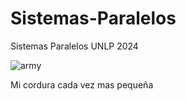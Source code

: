 # Sistemas-Paralelos
Sistemas Paralelos UNLP 2024

![army](https://github.com/Austin-Myles/Sistemas-Paralelos/assets/88697751/e11ca446-1813-478b-b601-b835d0467c82)

Mi cordura cada vez mas pequeña
